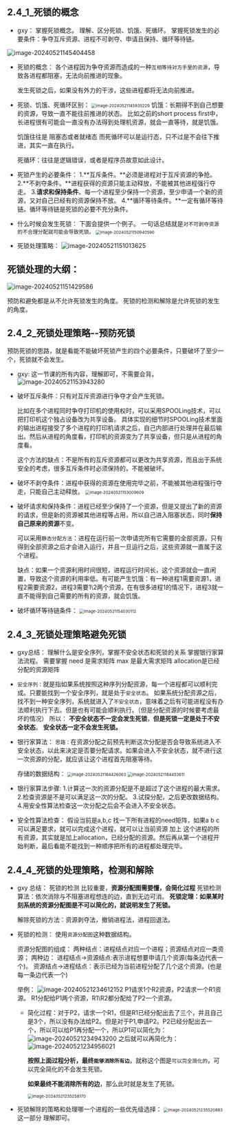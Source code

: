 2.4_1_死锁的概念
---

* gxy：
  掌握死锁概念。
  理解、区分死锁、饥饿、死循环。
  掌握死锁发生的必要条件：争夺互斥资源、进程不可剥夺、申请且保持、循环等待链。

![image-20240521145404458](img/image-20240521145404458.png)

* 死锁的概念：
  各个进程因为争夺资源而造成的一种`互相等待对方手里的资源`，导致各进程都阻塞，无法向前推进的现象。

  发生死锁之后，如果没有外力的干涉，这些进程都将无法向前推进。

* 死锁、饥饿、死循环区别：
  <img src="img/image-20240521145935229.png" alt="image-20240521145935229" style="zoom:67%;" />
  饥饿：长期得不到自己想要的资源，导致一直不能往前推进的状态。
  比如之前的short process first中，长进程很有可能会一直没有办法得到处理机资源，就会一直等待，就是饥饿。

  饥饿往往是 阻塞态或者就绪态
  而死循环可以是运行态，只不过是不会往下推进，其实一直在执行。

  死循环：往往是逻辑错误，或者是程序员故意如此设计。

* 死锁产生的必要条件：
  1.**互斥条件。**必须是进程对于互斥资源的争抢。
  2.**不剥夺条件。**进程获得的资源只能主动释放，不能被其他进程强行夺走。
  3.**请求和保持条件**。每一个进程至少保持一个资源，至少申请一个新的资源，又对自己已经有的资源保持不放。
  4.**循环等待条件。**一定有循环等待链。循环等待链是死锁的必要不充分条件。

* 什么时候会发生死锁：
  下面会提供一个例子。
  一句话总结就是`对不可剥夺资源的不合理分配就可能会导致死锁。`
  <img src="img/image-20240521150940590.png" alt="image-20240521150940590" style="zoom: 67%;" />

* 死锁处理策略：
  ![image-20240521151013625](img/image-20240521151013625.png)





死锁处理的大纲：
---

![image-20240521151429586](img/image-20240521151429586.png)

预防和避免都是从不允许死锁发生的角度。
死锁的检测和解除是允许死锁的发生的角度。

2.4_2_死锁处理策略--预防死锁
---

预防死锁的思路，就是看能不能破坏死锁产生的四个必要条件，只要破坏了至少一个，死锁就不会发生。

* gxy:
  这一节课的所有内容，理解即可，不需要会背。
  ![image-20240521153943280](img/image-20240521153943280.png)

* 破坏互斥条件：只有对互斥资源进行争夺才会产生死锁。

  比如在多个进程同时争夺打印机的使用权时，可以采用SPOOLing技术，可以把打印机这个独占设备改为共享设备。
  具体实现的细节时SPOOLing技术里面的输出进程接受了多个进程的打印机请求之后，自己内部进行处理并在最后输出。然后从进程的角度看，打印机的资源变为了共享设备，但只是从进程的角度看。

  这个方法的缺点：不是所有的互斥资源都可以更改为共享资源，而且出于系统安全的考虑，很多互斥条件时必须保持的，不能被破坏。

* 破坏不剥夺条件：进程中获得的资源在使用完毕之前，不能被其他进程强行夺走，只能自己主动释放。
  <img src="img/image-20240521153009609.png" alt="image-20240521153009609" style="zoom:67%;" />

* 破坏请求和保持条件：进程已经至少保持了一个资源，但是又提出了新的资源的请求，但是新的资源被其他进程等占用，所以自己进入阻塞状态，同时**保持自己原来的资源**不变。

  可以采用`静态分配方法`：进程在运行前一次申请完所有它需要的全部资源，只有得到全部资源之后才会进入运行，并且一旦运行之后，这些资源就一直属于这个进程。

  缺点：如果一个资源利用时间很短，进程运行时间长，这个资源就会一直闲置，导致这个资源的利用率低。有可能产生饥饿：有一种进程1需要资源1，进程2需要资源2，进程3需要1\2两个资源，在有很多进程1的情况下，进程3就一直不能得到自己需要的所有的资源，就会饥饿。

* 破坏循环等待链条件：
  <img src="img/image-20240521154030112.png" alt="image-20240521154030112" style="zoom:67%;" />



## 2.4_3_死锁处理策略避免死锁

* gxy总结：
  理解什么是安全序列，掌握不安全状态和死锁的关系
  掌握银行家算法流程。
  需要掌握 need 是需求矩阵 max 是最大需求矩阵 allocation是已经分配的资源矩阵

* `安全序列：`就是指如果系统按照这种序列分配资源，每一个进程都可以顺利完成。只要能找到一个安全序列，就是处于`安全状态`。
  如果系统分配资源之后，找不到一种安全序列，系统就进入了`不安全状态`，意味着之后有可能进程没有办法顺利执行下去。但是也有可能会顺利执行。（但是分配资源的时候要考虑最坏的情况）
  所以：
  **不安全状态不一定会发生死锁**，**但是死锁一定是处于不安全状态**。
  **安全状态一定不会发生死锁。**

* 银行家算法：
  `思路：`在资源分配之前预先判断这次分配是否会导致系统进入不安全状态，以此来决定是否要分配请求。如果会进入不安全状态，就不进行这一次资源的分配，就应该让这个进程首先阻塞等待。

  存储的数据结构：
  <img src="img/image-20240521184426063.png" alt="image-20240521184426063" style="zoom:67%;" />
  <img src="img/image-20240521184453611.png" alt="image-20240521184453611" style="zoom:67%;" />

* 银行家算法步骤:
  1.计算这一次的资源分配是不是超过了这个进程的最大需求。
  2.检查资源是不是可以满足这一次的分配。
  3.试探分配，之后更改数据结构。
  4.用安全性算法检查这一次分配之后会不会进入不安全状态。

* 安全性算法检查：
  假设当前是a,b,c 找一下所有进程的need矩阵，如果a b c可以满足要求，就可以完成这个进程，就可以让当前资源 加上 这个进程的所有资源，其实就是加上allocation，已经分配的资源。然后再从第一个进程开始判断，最后看能不能找到一种顺序把所有的进程都处理完毕。

## 2.4_4_死锁的处理策略，检测和解除

* gxy 总结：
  死锁的检测 比较重要，**资源分配图需要懂，会简化过程**
  死锁检测算法：依次消除与不阻塞进程想连的边，直到无边可消。
  **死锁定理：如果某时刻系统的资源分配图是不可以简化的，就说明发生了死锁。**

  解除死锁的方法：资源剥夺法，撤销进程法，进程回退法。
  
* 死锁的检测：
  使用`资源分配图`这种数据结构。

  资源分配图的组成：
  两种结点：进程结点对应一个进程；资源结点对应一类资源；
  两种边：
  进程结点$\rightarrow$资源结点:表示进程想要申请几个资源(每条边代表一个)。
  资源结点$\rightarrow$进程结点：表示已经为当前进程分配了几个这个资源。(也是每一条边代表一个)

  举例：
  ![image-20240521234612152](img/image-20240521234612152.png)
  P1请求1个R2资源，P2请求一个R1资源。
  R1分配给P1两个资源，R1\R2都分配给了P2一个资源。

  * 简化过程：对于P2，请求一个R1，但是R1已经分配出去了三个，并且自己是3个，所以没有办法给P2。但是对于P1,申请P2。P2已经分配出去一个，所以可以给P1再分配一个，所以P1可以简化为：
    ![image-20240521234943200](img/image-20240521234943200.png)
    之后就可以再简化为：![image-20240521234956021](img/image-20240521234956021.png)

    **按照上面过程分析，最终`能够消除所有边`**，就称这个图是`可以完全简化的`，可以完全简化的不会发生死锁。

    **如果最终不能消除所有的边**，那么此时就是发生了死锁。

    <img src="img/image-20240521235258170.png" alt="image-20240521235258170" style="zoom:67%;" />



* 死锁解除的策略和处理哪一个进程的一些优先级选择：
  <img src="img/image-20240521235520883.png" alt="image-20240521235520883" style="zoom:67%;" />
  这一部分 理解即可。

